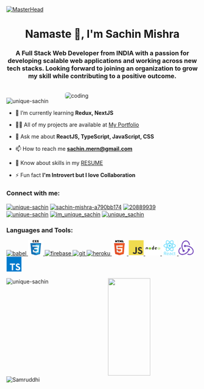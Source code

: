 [![MasterHead](https://camo.githubusercontent.com/48ec00ed4c84e771db4a1db90b56352923a8d644452a32b434d68e97006c9337/68747470733a2f2f63686b736b696c6c732e636f6d2f77702d636f6e74656e742f75706c6f6164732f323032302f30342f504e432d416e696d617465642d42616e6e6572732e676966)](https://unique-sachin.github.io)
<h1 align="center">Namaste 🙏, I'm Sachin Mishra</h1>


<h3 align="center">A Full Stack Web Developer from INDIA with a passion for developing scalable web applications and working across new tech stacks. Looking forward to joining an organization to grow my skill while contributing to a positive outcome.</h3>
<br>
<a href="https://linkedin.com/in/sachin-mishra-a790bb174" target="_blank" rel="noreferrer"><img align="right" alt="coding" width="350" style="border-radius:5px" src="https://cdn.dribbble.com/users/369139/screenshots/16119910/media/5e904c36beeb0efac71c0f49d6dcd816.png">
</a>
<p align="left"> <img src="https://komarev.com/ghpvc/?username=unique-sachin&label=Profile%20views&color=0e75b6&style=flat" alt="unique-sachin" /> </p>

- 🌱 I’m currently learning **Redux, NextJS**

- 👨‍💻 All of my projects are available at [My Portfolio](https://unique-sachin.github.io)

- 💬 Ask me about **ReactJS, TypeScript, JavaScript, CSS**

- 📫 How to reach me **sachin.mern@gmail.com**

- 📄 Know about skills in my [RESUME](https://drive.google.com/file/d/1YCICx_2YJ6xptAkKvI03bocGVa8oM-j7/view?usp=share_link)

- ⚡ Fun fact **I'm Introvert but I love Collaboration**

<h3 align="left">Connect with me:</h3>
<p align="left">
<a href="https://codepen.io/unique-sachin" target="_blank"><img align="center" src="https://raw.githubusercontent.com/rahuldkjain/github-profile-readme-generator/master/src/images/icons/Social/codepen.svg" alt="unique-sachin" height="30" width="40" /></a>
<a href="https://linkedin.com/in/sachin-mishra-a790bb174" target="_blank"><img align="center" src="https://raw.githubusercontent.com/rahuldkjain/github-profile-readme-generator/master/src/images/icons/Social/linked-in-alt.svg" alt="sachin-mishra-a790bb174" height="30" width="40" /></a>
<a href="https://stackoverflow.com/users/20889939" target="_blank"><img align="center" src="https://raw.githubusercontent.com/rahuldkjain/github-profile-readme-generator/master/src/images/icons/Social/stack-overflow.svg" alt="20889939" height="30" width="40" /></a>
<a href="https://codesandbox.com/unique-sachin" target="_blank"><img align="center" src="https://raw.githubusercontent.com/rahuldkjain/github-profile-readme-generator/master/src/images/icons/Social/codesandbox.svg" alt="unique-sachin" height="30" width="40" /></a>
<a href="https://instagram.com/im_unique_sachin" target="_blank"><img align="center" src="https://raw.githubusercontent.com/rahuldkjain/github-profile-readme-generator/master/src/images/icons/Social/instagram.svg" alt="im_unique_sachin" height="30" width="40" /></a>
<a href="https://www.leetcode.com/unique_sachin" target="_blank"><img align="center" src="https://raw.githubusercontent.com/rahuldkjain/github-profile-readme-generator/master/src/images/icons/Social/leet-code.svg" alt="unique_sachin" height="30" width="40" /></a>
</p>



<h3 align="left">Languages and Tools:</h3>
<p align="left"> <a href="https://babeljs.io/" target="_blank" rel="noreferrer"> <img src="https://www.vectorlogo.zone/logos/babeljs/babeljs-icon.svg" alt="babel" width="40" height="40"/> </a> <a href="https://www.w3schools.com/css/" target="_blank" rel="noreferrer"> <img src="https://raw.githubusercontent.com/devicons/devicon/master/icons/css3/css3-original-wordmark.svg" alt="css3" width="40" height="40"/> </a> <a href="https://firebase.google.com/" target="_blank" rel="noreferrer"> <img src="https://www.vectorlogo.zone/logos/firebase/firebase-icon.svg" alt="firebase" width="40" height="40"/> </a> <a href="https://git-scm.com/" target="_blank" rel="noreferrer"> <img src="https://www.vectorlogo.zone/logos/git-scm/git-scm-icon.svg" alt="git" width="40" height="40"/> </a> <a href="https://heroku.com" target="_blank" rel="noreferrer"> <img src="https://www.vectorlogo.zone/logos/heroku/heroku-icon.svg" alt="heroku" width="40" height="40"/> </a> <a href="https://www.w3.org/html/" target="_blank" rel="noreferrer"> <img src="https://raw.githubusercontent.com/devicons/devicon/master/icons/html5/html5-original-wordmark.svg" alt="html5" width="40" height="40"/> </a> <a href="https://developer.mozilla.org/en-US/docs/Web/JavaScript" target="_blank" rel="noreferrer"> <img src="https://raw.githubusercontent.com/devicons/devicon/master/icons/javascript/javascript-original.svg" alt="javascript" width="40" height="40"/> </a> <a href="https://nodejs.org" target="_blank" rel="noreferrer"> <img src="https://raw.githubusercontent.com/devicons/devicon/master/icons/nodejs/nodejs-original-wordmark.svg" alt="nodejs" width="40" height="40"/> </a> <a href="https://reactjs.org/" target="_blank" rel="noreferrer"> <img src="https://raw.githubusercontent.com/devicons/devicon/master/icons/react/react-original-wordmark.svg" alt="react" width="40" height="40"/> </a> <a href="https://redux.js.org" target="_blank" rel="noreferrer"> <img src="https://raw.githubusercontent.com/devicons/devicon/master/icons/redux/redux-original.svg" alt="redux" width="40" height="40"/> </a> <a href="https://www.typescriptlang.org/" target="_blank" rel="noreferrer"> <img src="https://raw.githubusercontent.com/devicons/devicon/master/icons/typescript/typescript-original.svg" alt="typescript" width="40" height="40"/> </a> </p>


<div>
  <img align="left" src="https://github-readme-streak-stats.herokuapp.com/?user=unique-sachin&theme=radical" alt="unique-sachin" height="255px" width="47%" />
  <img align="right" src="https://github-readme-stats.vercel.app/api?username=unique-sachin&show_icons=true&theme=radical" height="255px" width="47%"/>
  <img align="center" src="https://github-readme-stats.vercel.app/api/top-langs/?username=unique-sachin&theme=radical&langs_count=8" alt="Samruddhi" height="255px" width="100%" />
<div>
<!-- <p><img align="left" src="https://github-readme-stats.vercel.app/api/top-langs?username=unique-sachin&show_icons=true&locale=en&layout=compact" alt="unique-sachin" /><br></p>
<br>
<p>&nbsp;<img align="left" src="https://github-readme-stats.vercel.app/api?username=unique-sachin&show_icons=true&locale=en" alt="unique-sachin" /></p>
<br>
<p><img align="left" src="https://github-readme-streak-stats.herokuapp.com/?user=unique-sachin&" alt="unique-sachin" /></p>
<br>
 -->
  <div>
  
<!--   <img align="right" src="https://activity-graph.herokuapp.com/graph?username=unique-sachin&theme=gruvbox&hide_border=true&area=true" height="255px" width="70%"/> -->
<div>
